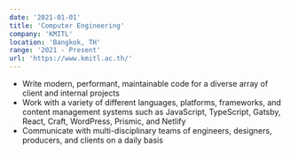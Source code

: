 ```yaml
---
date: '2021-01-01'
title: 'Computer Engineering'
company: 'KMITL'
location: 'Bangkok, TH'
range: '2021 - Present'
url: 'https://www.kmitl.ac.th/'
---
```


- Write modern, performant, maintainable code for a diverse array of client and internal projects
- Work with a variety of different languages, platforms, frameworks, and content management systems such as JavaScript, TypeScript, Gatsby, React, Craft, WordPress, Prismic, and Netlify
- Communicate with multi-disciplinary teams of engineers, designers, producers, and clients on a daily basis
